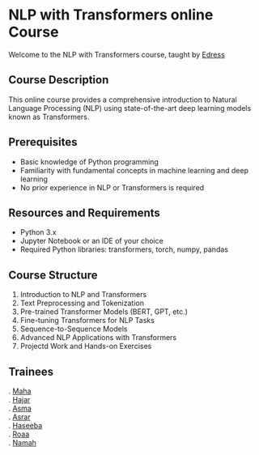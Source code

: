 # NLP with Transformers online Course

Welcome to the NLP with Transformers course,
 taught by [Edress](https://github.com/edrees2022)

## Course Description
This online course provides a comprehensive introduction to Natural Language Processing (NLP) using state-of-the-art deep learning models known as Transformers.
## Prerequisites
- Basic knowledge of Python programming
- Familiarity with fundamental concepts in machine learning and deep learning
- No prior experience in NLP or Transformers is required
## Resources and Requirements
- Python 3.x
- Jupyter Notebook or an IDE of your choice
- Required Python libraries: transformers, torch, numpy, pandas 
## Course Structure
1. Introduction to NLP and Transformers
2. Text Preprocessing and Tokenization
3. Pre-trained Transformer Models (BERT, GPT, etc.)
4. Fine-tuning Transformers for NLP Tasks
5. Sequence-to-Sequence Models
6. Advanced NLP Applications with Transformers
7. Projectd Work and Hands-on Exercises
## Trainees
. [Maha](https://github.com/MahaAlsorimi)<br>
. [Hajar](https://github.com/hajar24-h)<br>
. [Asma](https://github.com/Asmamorad)<br>
. [Asrar](https://github.com/asrar1-qaseem)<br>
. [Haseeba](https://github.com/HaseebaAlhaddi)<br>
. [Roaa](https://github.com/2roei22)<br>
. [Namah](https://github.com/namahal)